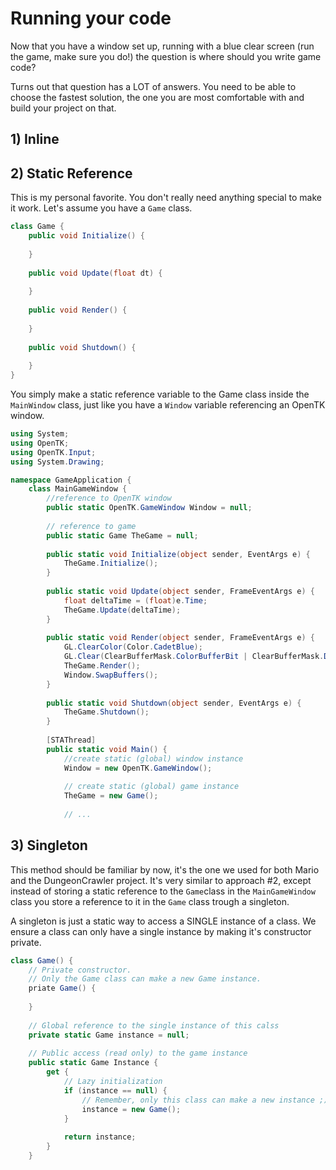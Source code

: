 # Running your code
Now that you have a window set up, running with a blue clear screen (run the game, make sure you do!) the question is where should you write game code?

Turns out that question has a LOT of answers. You need to be able to choose the fastest solution, the one you are most comfortable with and build your project on that.


## 1) Inline

## 2) Static Reference
This is my personal favorite. You don't really need anything special to make it work. Let's assume you have a ```Game``` class.

```cs
class Game {
    public void Initialize() {
    
    }
    
    public void Update(float dt) {
    
    }
    
    public void Render() {
    
    }
    
    public void Shutdown() {
    
    }
}
```

You simply make a static reference variable to the Game class inside the ```MainWindow``` class, just like you have a ```Window``` variable referencing an OpenTK window.

```cs
using System;
using OpenTK;
using OpenTK.Input;
using System.Drawing;

namespace GameApplication {
    class MainGameWindow {
        //reference to OpenTK window
        public static OpenTK.GameWindow Window = null;
        
        // reference to game
        public static Game TheGame = null;
        
        public static void Initialize(object sender, EventArgs e) {
            TheGame.Initialize();
        }
        
        public static void Update(object sender, FrameEventArgs e) {
            float deltaTime = (float)e.Time;
            TheGame.Update(deltaTime);
        }
        
        public static void Render(object sender, FrameEventArgs e) {
            GL.ClearColor(Color.CadetBlue);
            GL.Clear(ClearBufferMask.ColorBufferBit | ClearBufferMask.DepthBufferBit);
            TheGame.Render();
            Window.SwapBuffers();
        }
        
        public static void Shutdown(object sender, EventArgs e) {
            TheGame.Shutdown();
        }
        
        [STAThread]
        public static void Main() {
            //create static (global) window instance
            Window = new OpenTK.GameWindow();
        
            // create static (global) game instance
            TheGame = new Game();
            
            // ...
```

## 3) Singleton
This method should be familiar by now, it's the one we used for both Mario and the DungeonCrawler project. It's very similar to approach #2, except instead of storing a static reference to the ```Game```class in the ```MainGameWindow``` class you store a reference to it in the ```Game``` class trough a singleton.

A singleton is just a static way to access a SINGLE instance of a class. We ensure a class can only have a single instance by making it's constructor private.

```cs
class Game() {
    // Private constructor. 
    // Only the Game class can make a new Game instance.
    priate Game() {
    
    }
    
    // Global reference to the single instance of this calss
    private static Game instance = null;
    
    // Public access (read only) to the game instance
    public static Game Instance {
        get {
            // Lazy initialization
            if (instance == null) {
                // Remember, only this class can make a new instance ;)
                instance = new Game();
            }
            
            return instance;
        }
    }
```